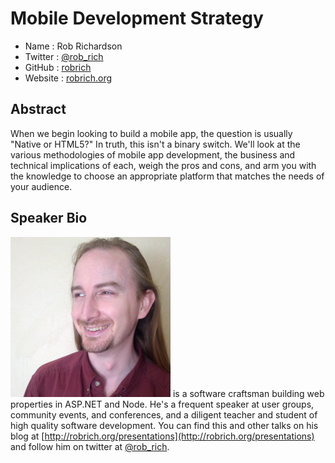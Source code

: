 # Mobile Development Strategy

* Name      : Rob Richardson
* Twitter   : [@rob_rich](https://twitter.com/rob_rich)
* GitHub    : [robrich](https://github.com/robrich)
* Website   : [robrich.org](http://robrich.org)

## Abstract

When we begin looking to build a mobile app, the question is usually "Native or HTML5?"  In truth, this isn't a binary switch.  We'll look at the various methodologies of mobile app development, the business and technical implications of each, weigh the pros and cons, and arm you with the knowledge to choose an appropriate platform that matches the needs of your audience.

## Speaker Bio

![Rob Richardson](../images/robrich.png) is a software craftsman building web properties in ASP.NET and Node. He's a frequent speaker at user groups, community events, and conferences, and a diligent teacher and student of high quality software development.  You can find this and other talks on his blog at [http://robrich.org/presentations](http://robrich.org/presentations) and follow him on twitter at [@rob_rich](https://twitter.com/rob_rich).
